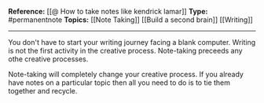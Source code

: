 
**Reference:** [[@ How to take notes like kendrick lamar]]
**Type:** #permanentnote 
**Topics:** [[Note Taking]] [[Build a second brain]] [[Writing]]

----
You don't have to start your writing journey facing a blank computer. Writing is not the first activity in the creative process. Note-taking preceeds any othe creative processes.

Note-taking will completely change your creative process. If you already have notes on a particular topic then all you need to do is to tie them together and recycle. 




